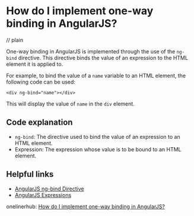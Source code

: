 # How do I implement one-way binding in AngularJS?
// plain

One-way binding in AngularJS is implemented through the use of the `ng-bind` directive. This directive binds the value of an expression to the HTML element it is applied to.

For example, to bind the value of a `name` variable to an HTML element, the following code can be used:

```
<div ng-bind="name"></div>
```

This will display the value of `name` in the `div` element.

## Code explanation


- `ng-bind`: The directive used to bind the value of an expression to an HTML element.
- Expression: The expression whose value is to be bound to an HTML element.

## Helpful links

- [AngularJS ng-bind Directive](https://www.w3schools.com/angular/ng_ng-bind.asp)
- [AngularJS Expressions](https://www.w3schools.com/angular/angular_expressions.asp)

onelinerhub: [How do I implement one-way binding in AngularJS?](https://onelinerhub.com/angularjs/how-do-i-implement-one-way-binding-in-angularjs)